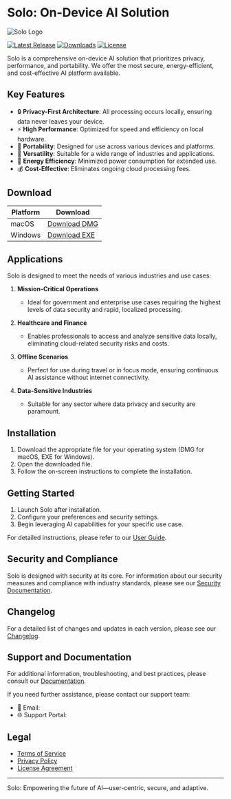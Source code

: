 # Solo: On-Device AI Solution

![Solo Logo]()

[![Latest Release]()](https://github.com/AIEngineersDev/solo-releases/releases/latest)
[![Downloads]()](https://github.com/AIEngineersDev/solo-releases/releases)
[![License]()](LICENSE)

Solo is a comprehensive on-device AI solution that prioritizes privacy, performance, and portability. We offer the most secure, energy-efficient, and cost-effective AI platform available.

## Key Features

- 🔒 **Privacy-First Architecture**: All processing occurs locally, ensuring data never leaves your device.
- ⚡ **High Performance**: Optimized for speed and efficiency on local hardware.
- 📱 **Portability**: Designed for use across various devices and platforms.
- 💼 **Versatility**: Suitable for a wide range of industries and applications.
- 🔋 **Energy Efficiency**: Minimized power consumption for extended use.
- 💰 **Cost-Effective**: Eliminates ongoing cloud processing fees.

## Download

| Platform | Download |
|----------|----------|
| macOS    | [Download DMG](https://github.com/AIEngineersDev/solo-releases/releases/latest/download/Solo-latest.dmg) |
| Windows  | [Download EXE](https://github.com/AIEngineersDev/solo-releases/releases/latest/download/Solo-latest.exe) |

## Applications

Solo is designed to meet the needs of various industries and use cases:

1. **Mission-Critical Operations**
   - Ideal for government and enterprise use cases requiring the highest levels of data security and rapid, localized processing.

2. **Healthcare and Finance**
   - Enables professionals to access and analyze sensitive data locally, eliminating cloud-related security risks and costs.

3. **Offline Scenarios**
   - Perfect for use during travel or in focus mode, ensuring continuous AI assistance without internet connectivity.

4. **Data-Sensitive Industries**
   - Suitable for any sector where data privacy and security are paramount.

## Installation

1. Download the appropriate file for your operating system (DMG for macOS, EXE for Windows).
2. Open the downloaded file.
3. Follow the on-screen instructions to complete the installation.

## Getting Started

1. Launch Solo after installation.
2. Configure your preferences and security settings.
3. Begin leveraging AI capabilities for your specific use case.

For detailed instructions, please refer to our [User Guide](USER_GUIDE.md).

## Security and Compliance

Solo is designed with security at its core. For information about our security measures and compliance with industry standards, please see our [Security Documentation](SECURITY.md).

## Changelog

For a detailed list of changes and updates in each version, please see our [Changelog](CHANGELOG.md).

## Support and Documentation

For additional information, troubleshooting, and best practices, please consult our [Documentation]().

If you need further assistance, please contact our support team:

- 📧 Email: 
- 🌐 Support Portal: 

## Legal

- [Terms of Service](TERMS.md)
- [Privacy Policy](PRIVACY.md)
- [License Agreement](LICENSE)

---

Solo: Empowering the future of AI—user-centric, secure, and adaptive.